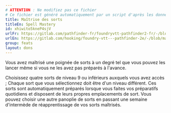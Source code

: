 ```yaml
---
# ATTENTION : Ne modifiez pas ce fichier
# Ce fichier est généré automatiquement par un script d'après les données du module Foundry VTT officiel et de sa traduction
title: Maîtrise des sorts
titleEn: Spell Mastery
id: xhiwito5kneP4sjV
urlFr: https://gitlab.com/pathfinder-fr/foundryvtt-pathfinder2-fr/-/blob/master/data/feats/xhiwito5kneP4sjV.htm
urlEn: https://gitlab.com/hooking/foundry-vtt---pathfinder-2e/-/blob/master/packs/data/feats.db/spell-mastery.json
group: feats
layout: dons
---
```

Vous avez maîtrisé une poignée de sorts à un degré tel que vous pouvez les lancer même si vous ne les avez pas préparés à l'avance.

Choisissez quatre sorts de niveau 9 ou inférieurs auxquels vous avez accès ; Chaque sort que vous sélectionnez doit être d'un niveau différent. Ces sorts sont automatiquement préparés lorsque vous faites vos préparatifs quotidiens et disposent de leurs propres emplacements de sort. Vous pouvez choisir une autre panoplie de sorts en passant une semaine d'intermède de réapprentissage de vos sorts maîtrisés.


